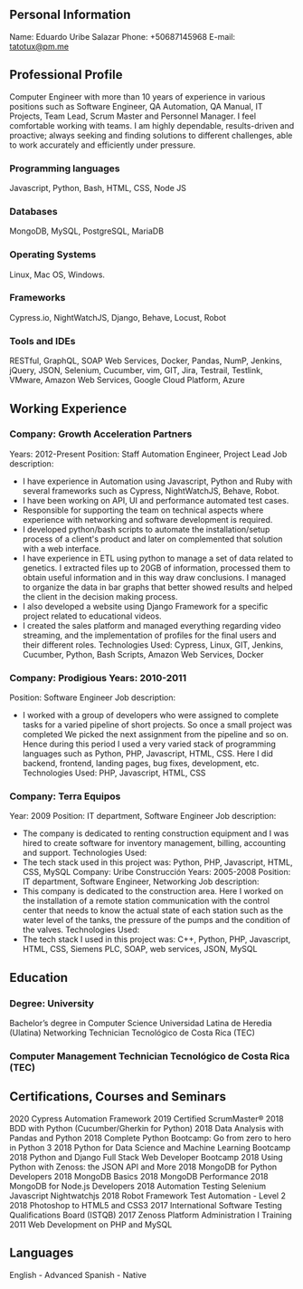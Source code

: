 ## Personal Information
Name: Eduardo Uribe Salazar 
Phone: +50687145968
E-mail: tatotux@pm.me

## Professional Profile
Computer Engineer with more than 10 years of experience in various positions such as Software Engineer, QA Automation, QA Manual, IT Projects, Team Lead, Scrum Master and Personnel Manager. I feel comfortable working with teams. I am highly dependable, results-driven and proactive; always seeking and finding solutions to different challenges, able to work accurately and efficiently under pressure.

### Programming languages
Javascript, Python, Bash, HTML, CSS, Node JS

### Databases
MongoDB, MySQL, PostgreSQL, MariaDB

### Operating Systems
Linux, Mac OS, Windows.

### Frameworks
Cypress.io, NightWatchJS, Django, Behave, Locust, Robot

### Tools and IDEs
RESTful, GraphQL, SOAP Web Services, Docker, Pandas, NumP, Jenkins, jQuery, JSON, Selenium, Cucumber, vim, GIT, Jira, Testrail, Testlink, VMware, Amazon Web Services, Google Cloud Platform, Azure

## Working Experience

### Company: Growth Acceleration Partners
Years: 2012-Present
Position: Staff Automation Engineer, Project Lead Job description:
- I have experience in Automation using Javascript, Python and Ruby with several frameworks such as Cypress, NightWatchJS, Behave, Robot.
- I have been working on API, UI and performance automated test cases.
- Responsible for supporting the team on technical aspects where experience with
networking and software development is required.
 - I developed python/bash scripts to automate the installation/setup process of a client's product and later on complemented that solution with a web interface.
- I have experience in ETL using python to manage a set of data related to genetics. I extracted files up to 20GB of information, processed them to obtain useful information and in this way draw conclusions. I managed to organize the data in bar graphs that better showed results and helped the client in the decision making process.
- I also developed a website using Django Framework for a specific project related to educational videos.
- I created the sales platform and managed everything regarding video streaming, and the implementation of profiles for the final users and their different roles.
Technologies Used: Cypress, Linux, GIT, Jenkins, Cucumber, Python, Bash Scripts, Amazon Web Services, Docker

### Company: Prodigious Years: 2010-2011
Position: Software Engineer Job description:
- I worked with a group of developers who were assigned to complete tasks for a varied pipeline of short projects. So once a small project was completed We picked the next assignment from the pipeline and so on. Hence during this period I used a very varied stack of programming languages such as Python, PHP, Javascript, HTML, CSS. Here I did backend, frontend, landing pages, bug fixes, development, etc.
Technologies Used: PHP, Javascript, HTML, CSS

### Company: Terra Equipos
Year: 2009
Position: IT department, Software Engineer Job description:
- The company is dedicated to renting construction equipment and I was hired to create software for inventory management, billing, accounting and support. Technologies Used:
- The tech stack used in this project was: Python, PHP, Javascript, HTML, CSS, MySQL Company: Uribe Construcción
Years: 2005-2008
Position: IT department, Software Engineer, Networking Job description:
- This company is dedicated to the construction area. Here I worked on the installation of a remote station communication with the control center that needs to know the actual state of each station such as the water level of the tanks, the pressure of the pumps and the condition of the valves.
Technologies Used:
- The tech stack I used in this project was: C++, Python, PHP, Javascript, HTML, CSS, Siemens PLC, SOAP, web services, JSON, MySQL

## Education
### Degree: University
Bachelor’s degree in Computer Science Universidad Latina de Heredia (Ulatina) Networking Technician Tecnológico de Costa Rica (TEC)

### Computer Management Technician Tecnológico de Costa Rica (TEC)

## Certifications, Courses and Seminars
2020 Cypress Automation Framework
2019 Certified ScrumMaster®
2018 BDD with Python (Cucumber/Gherkin for Python)
2018 Data Analysis with Pandas and Python
2018 Complete Python Bootcamp: Go from zero to hero in Python 3 2018 Python for Data Science and Machine Learning Bootcamp 2018 Python and Django Full Stack Web Developer Bootcamp 2018 Using Python with Zenoss: the JSON API and More
2018 MongoDB for Python Developers
2018 MongoDB Basics
2018 MongoDB Performance
2018 MongoDB for Node.js Developers
2018 Automation Testing Selenium Javascript Nightwatchjs
2018 Robot Framework Test Automation - Level 2
2018 Photoshop to HTML5 and CSS3
2017 International Software Testing Qualifications Board (ISTQB) 2017 Zenoss Platform Administration I Training
2011 Web Development on PHP and MySQL

## Languages
English - Advanced Spanish - Native
